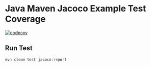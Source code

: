# Java Maven Jacoco Example Test Coverage 

[![codecov](https://codecov.io/gh/dwiHard/jacoco-java/graph/badge.svg?token=RySpPO9JSi)](https://codecov.io/gh/dwiHard/jacoco-java)

## Run Test
```bash
mvn clean test jacoco:report
```
